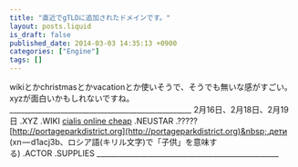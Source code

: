 ```yaml
---
title: "直近でgTLDに追加されたドメインです。"
layout: posts.liquid
is_draft: false
published_date: 2014-03-03 14:35:13 +0900
categories: ["Engine"]
tags: []
---
```


wikiとかchristmasとかvacationとか使いそうで、そうでも無いな感がすごい。 xyzが面白いかもしれないですね。 \_\_\_\_\_\_\_\_\_\_\_\_\_\_\_\_\_\_\_\_\_\_\_\_\_\_\_\_\_\_\_\_\_\_\_\_\_\_\_\_\_\_\_\_\_\_\_\_\_\_ 2月16日、2月18日、2月19日&nbsp;.XYZ&nbsp;.WIKI [cialis online cheap](http://starrgennett.org/online/)&nbsp;.NEUSTAR&nbsp;.????? [http://portageparkdistrict.org](http://portageparkdistrict.org)&nbsp;.дети (xn — d1acj3b、ロシア語(キリル文字)で「子供」を意味する)&nbsp;.ACTOR&nbsp;.SUPPLIES \_\_\_\_\_\_\_\_\_\_\_\_\_\_\_\_\_\_\_\_\_\_\_\_\_\_\_\_\_\_\_\_\_\_\_\_\_\_\_\_\_\_\_\_\_\_\_\_\_\_


